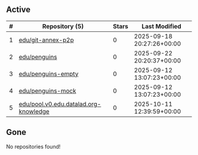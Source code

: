 ## Active
| # | Repository (5) | Stars | Last Modified |
| --- | --- | --- | --- |
| 1 | [edu/git-annex-p2p](https://hub.datalad.org/edu/git-annex-p2p) | 0 | 2025-09-18 20:27:26+00:00 |
| 2 | [edu/penguins](https://hub.datalad.org/edu/penguins) | 0 | 2025-09-22 20:20:37+00:00 |
| 3 | [edu/penguins-empty](https://hub.datalad.org/edu/penguins-empty) | 0 | 2025-09-12 13:07:23+00:00 |
| 4 | [edu/penguins-mock](https://hub.datalad.org/edu/penguins-mock) | 0 | 2025-09-12 13:07:23+00:00 |
| 5 | [edu/pool.v0.edu.datalad.org-knowledge](https://hub.datalad.org/edu/pool.v0.edu.datalad.org-knowledge) | 0 | 2025-10-11 12:39:59+00:00 |

## Gone
No repositories found!
